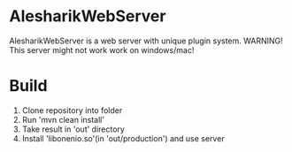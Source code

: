 AlesharikWebServer
==================

AlesharikWebServer is a web server with unique plugin system.
WARNING! This server might not work work on windows/mac!

Build
=====
1. Clone repository into folder
2. Run 'mvn clean install'
3. Take result in 'out' directory
4. Install 'libonenio.so'(in 'out/production') and use server